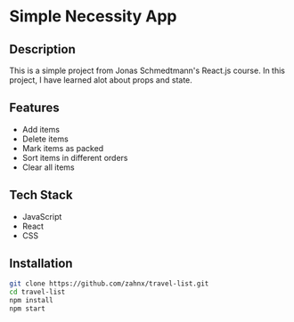 # Simple Necessity App

## Description
This is a simple project from Jonas Schmedtmann's React.js course. In this project, I have learned alot about props and state.

## Features
- Add items
- Delete items
- Mark items as packed
- Sort items in different orders
- Clear all items

## Tech Stack
- JavaScript
- React
- CSS

## Installation
```bash
git clone https://github.com/zahnx/travel-list.git
cd travel-list
npm install
npm start
